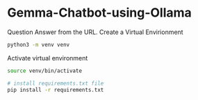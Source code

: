 # Gemma-Chatbot-using-Ollama

Question Answer from the URL.
Create a Virtual Envirionment
```bash
python3 -m venv venv
```
Activate virtual environment
```bash
source venv/bin/activate
```

```bash
# install requirements.txt file
pip install -r requirements.txt
```